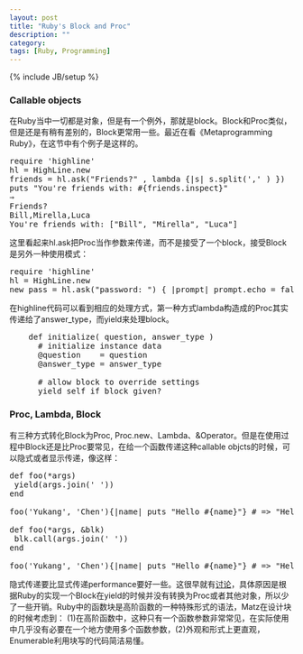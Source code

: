 ```yaml
---
layout: post
title: "Ruby's Block and Proc"
description: ""
category:
tags: [Ruby, Programming]
---
```

{% include JB/setup %}

### Callable objects

在Ruby当中一切都是对象，但是有一个例外，那就是block。Block和Proc类似，但是还是有稍有差别的，Block更常用一些。最近在看《Metaprogramming Ruby》，在这节中有个例子是这样的。

<pre class="prettyprint ruby">
require 'highline'
hl = HighLine.new
friends = hl.ask("Friends?" , lambda {|s| s.split(',' ) })
puts "You're friends with: #{friends.inspect}"
⇒
Friends?
Bill,Mirella,Luca
You're friends with: ["Bill", "Mirella", "Luca"]
</pre>

这里看起来hl.ask把Proc当作参数来传递，而不是接受了一个block，接受Block是另外一种使用模式：

<pre class="prettyprint ruby">
require 'highline'
hl = HighLine.new
new_pass = hl.ask("password: ") { |prompt| prompt.echo = false }
</pre>

在highline代码可以看到相应的处理方式，第一种方式lambda构造成的Proc其实传递给了answer_type，而yield来处理block。

<pre class="prettyprint ruby">
    def initialize( question, answer_type )
      # initialize instance data
      @question    = question
      @answer_type = answer_type

      # allow block to override settings
      yield self if block_given?
</pre>

### Proc, Lambda, Block

有三种方式转化Block为Proc, Proc.new、Lambda、&Operator。但是在使用过程中Block还是比Proc要常见，在给一个函数传递这种callable objcts的时候，可以隐式或者显示传递，像这样：

<pre class="prettyprint ruby">
def foo(*args)
 yield(args.join(' '))
end

foo('Yukang', 'Chen'){|name| puts "Hello #{name}"} # => "Hello Yukang Chen"

def foo(*args, &blk)
 blk.call(args.join(' '))
end

foo('Yukang', 'Chen'){|name| puts "Hello #{name}"} # => "Hello Yukang Chen"
</pre>

隐式传递要比显式传递performance要好一些。这很早就有[讨论](http://www.ruby-forum.com/topic/71221)，具体原因是根据Ruby的实现一个Block在yield的时候并没有转换为Proc或者其他对象，所以少了一些开销。Ruby中的函数块是高阶函数的一种特殊形式的语法，Matz在设计块的时候考虑到： (1)在高阶函数中，这种只有一个函数参数非常常见，在实际使用中几乎没有必要在一个地方使用多个函数参数，(2)外观和形式上更直观，Enumerable利用块写的代码简洁易懂。
